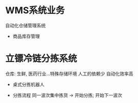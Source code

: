 # WMS系统业务
自动化仓储管理系统

- 商品库存管理

# 立镖冷链分拣系统
仓库: 生鲜, 医药行业...特殊存储环境
人工的依赖少
自动化效率高

- 桌式分拣机器人

- 分拣流程
  同一波次集中拣货 -> 开始分拣; 开始下一波次
